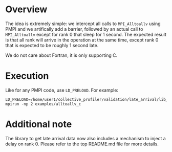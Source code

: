 # Overview

The idea is extremely simple: we intercept all calls to `MPI_Alltoallv` using PMPI and we
artifically add a barrier, followed by an actual call to `MPI_Alltoallv` except
for rank 0 that sleep for 1 second. The expected result is that all rank will
arrive in the operation at the same time, except rank 0 that is expected to
be roughly 1 second late.

We do not care about Fortran, it is only supporting C.

# Execution

Like for any PMPI code, use `LD_PRELOAD`. For example:
```
LD_PRELOAD=/home/user1/collective_profiler/validation/late_arrival/lib_pmpi_late_arrival.so mpirun -np 2 examples/alltoallv_c
```

# Additional note

The library to get late arrival data now also includes a mechanism to inject a delay on rank 0. Please refer to the top README.md file for more details.